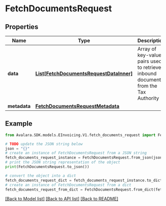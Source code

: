 # FetchDocumentsRequest


## Properties

Name | Type | Description | Notes
------------ | ------------- | ------------- | -------------
**data** | [**List[FetchDocumentsRequestDataInner]**](FetchDocumentsRequestDataInner.md) | Array of key-value pairs used to retrieve inbound documents from the Tax Authority | [optional] 
**metadata** | [**FetchDocumentsRequestMetadata**](FetchDocumentsRequestMetadata.md) |  | [optional] 

## Example

```python
from Avalara.SDK.models.EInvoicing.V1.fetch_documents_request import FetchDocumentsRequest

# TODO update the JSON string below
json = "{}"
# create an instance of FetchDocumentsRequest from a JSON string
fetch_documents_request_instance = FetchDocumentsRequest.from_json(json)
# print the JSON string representation of the object
print(FetchDocumentsRequest.to_json())

# convert the object into a dict
fetch_documents_request_dict = fetch_documents_request_instance.to_dict()
# create an instance of FetchDocumentsRequest from a dict
fetch_documents_request_from_dict = FetchDocumentsRequest.from_dict(fetch_documents_request_dict)
```
[[Back to Model list]](../README.md#documentation-for-models) [[Back to API list]](../README.md#documentation-for-api-endpoints) [[Back to README]](../README.md)


